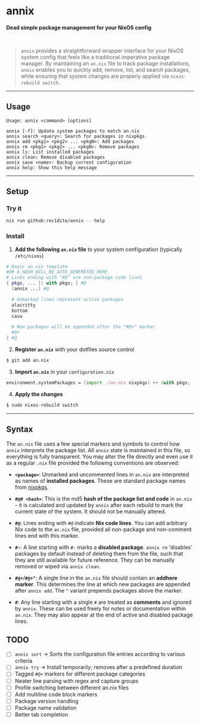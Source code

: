 # annix
**Dead simple package management for your NixOS config**

<br />

> `annix` provides a straightforward wrapper interface for your NixOS system config that feels like a traditional imperative package manager.
> By maintaining an `an.nix` file to track package installations, `annix` enables you to quickly add, remove, list, and search packages, while ensuring that system changes are properly applied via `nixos-rebuild switch`.

---

## Usage
```
Usage: annix <command> [options]

annix [-f]: Update system packages to match an.nix
annix search <query>: Search for packages in nixpkgs
annix add <pkg1> <pkg2> ... <pkgN>: Add packages
annix rm <pkg1> <pkg2> ... <pkgN>: Remove packages
annix ls: List installed packages
annix clean: Remove disabled packages
annix save <name>: Backup current configuration
annix help: Show this help message
```

---


## Setup

### Try it
```bash
nix run github:rec1dite/annix -- help
```

### Install
1. **Add the following `an.nix` file** to your system configuration (typically `/etc/nixos`)
```nix
# Basic an.nix template
#@# A_HASH_WILL_BE_AUTO_GENERATED_HERE
# Lines ending with "#@" are non-package code lines
{ pkgs, ... }: with pkgs; [ #@
  (annix ...) #@

  # Unmarked lines represent active packages
  alacritty
  bottom
  cava

  # New packages will be appended after the "#@+" marker
  #@+
] #@
```

2. **Register `an.nix`** with your dotfiles source control
```bash
$ git add an.nix
```

3. **Import `an.nix`** in your `configuration.nix`
```nix
environment.systemPackages = (import ./an.nix nixpkgs) ++ (with pkgs; [ /* non-annix-managed packages here */ ]);
```

4. **Apply the changes**
```bash
$ sudo nixos-rebuild switch
```

---

## Syntax

The `an.nix` file uses a few special markers and symbols to control how `annix` interprets the package list.
All `annix` state is maintained in this file, so everything is fully transparent.
You may alter the file directly and even use it as a regular `.nix` file provided the following conventions are observed:

- **`<package>`**: Unmarked and uncommented lines in `an.nix` are interpreted as names of **installed packages**. These are standard package names from [nixpkgs](https://search.nixos.org/packages).

- **`#@# <hash>`**: This is the md5 **hash of the package list and code** in `an.nix` - it is calculated and updated by `annix` after each rebuild to mark the current state of the system. It should not be manually altered.
  
- **`#@`**: Lines ending with `#@` indicate **Nix code lines**. You can add arbitrary Nix code to the `an.nix` file, provided all non-package and non-comment lines end with this marker.

- **`#-`**: A line starting with `#-` marks a **disabled package**. `annix rm` 'disables' packages by default instead of deleting them from the file, such that they are still available for future reference. They can be manually removed or wiped via `annix clean`.

- **`#@+`**/**`#@+^`**: A single line in the `an.nix` file should contain an **addhere marker**. This determines the line at which new packages are appended after `annix add`. The `^` variant prepends packages above the marker.

- **`#`**: Any line starting with a single `#` are treated as **comments** and ignored by `annix`. These can be used freely for notes or documentation within `an.nix`. They may also appear at the end of active and disabled package lines.

## TODO
- [ ] `annix sort` -> Sorts the configuration file entries according to various criteria
- [ ] `annix try` -> Install temporarily; removes after a predefined duration
- [ ] Tagged `#@+` markers for different package categories
- [ ] Neater line parsing with regex and capture groups
- [ ] Profile switching between different an.nix files
- [ ] Add multiline code block markers
- [ ] Package version handling
- [ ] Package name validation
- [ ] Better tab completion